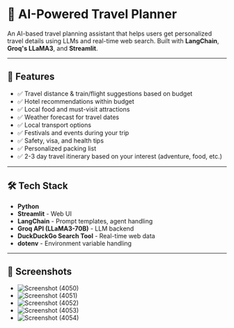 # 🧳 AI-Powered Travel Planner

An AI-based travel planning assistant that helps users get personalized travel details using LLMs and real-time web search. Built with **LangChain**, **Groq's LLaMA3**, and **Streamlit**.

---

## 🔧 Features

- ✅ Travel distance & train/flight suggestions based on budget
- ✅ Hotel recommendations within budget
- ✅ Local food and must-visit attractions
- ✅ Weather forecast for travel dates
- ✅ Local transport options
- ✅ Festivals and events during your trip
- ✅ Safety, visa, and health tips
- ✅ Personalized packing list
- ✅ 2-3 day travel itinerary based on your interest (adventure, food, etc.)

---

## 🛠 Tech Stack

- **Python**
- **Streamlit** - Web UI
- **LangChain** - Prompt templates, agent handling
- **Groq API (LLaMA3-70B)** - LLM backend
- **DuckDuckGo Search Tool** - Real-time web data
- **dotenv** - Environment variable handling

---

## 📸 Screenshots

- ![Screenshot (4050)](https://github.com/user-attachments/assets/02997f71-9d9a-497c-93fc-176e450a7fff)
- ![Screenshot (4051)](https://github.com/user-attachments/assets/5c71ce45-470f-4d5b-b47a-e67abd4f966e)
- ![Screenshot (4052)](https://github.com/user-attachments/assets/7fd7a402-dae6-47c3-a499-875916dae21a)
- ![Screenshot (4053)](https://github.com/user-attachments/assets/c3b4d0cf-dbfa-4178-a657-d7876d2bda58)
- ![Screenshot (4054)](https://github.com/user-attachments/assets/ddb257ba-5823-4897-8e94-7c2f8aff97b2)
  





